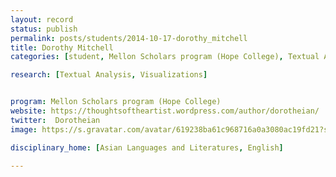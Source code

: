 ```yaml
---
layout: record
status: publish
permalink: posts/students/2014-10-17-dorothy_mitchell
title: Dorothy Mitchell
categories: [student, Mellon Scholars program (Hope College), Textual Analysis, Visualizations]

research: [Textual Analysis, Visualizations]


program: Mellon Scholars program (Hope College)
website: https://thoughtsoftheartist.wordpress.com/author/dorotheian/
twitter:  Dorotheian
image: https://s.gravatar.com/avatar/619238ba61c968716a0a3080ac19fd21?s=80

disciplinary_home: [Asian Languages and Literatures, English]

---
```


